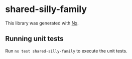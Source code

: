 # shared-silly-family

This library was generated with [Nx](https://nx.dev).

## Running unit tests

Run `nx test shared-silly-family` to execute the unit tests.
